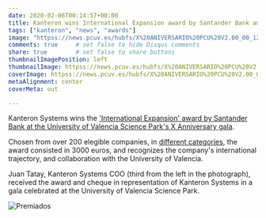 ```yaml
---
date: 2020-02-06T00:14:57+00:00
title: Kanteron wins International Expansion award by Santander Bank and University of Valencia Science Park
tags: ["kanteron", "news", "awards"]
image: "httpss://news.pcuv.es/hubfs/X%20ANIVERSARIO%20PCU%20V2.00_00_12_00.Imagen%20fija001.jpg"
comments: true     # set false to hide Disqus comments  
share: true        # set false to share buttons
thumbnailImagePosition: left
thumbnailImage: httpss://news.pcuv.es/hubfs/X%20ANIVERSARIO%20PCU%20V2.00_00_12_00.Imagen%20fija001.jpg
coverImage: httpss://news.pcuv.es/hubfs/X%20ANIVERSARIO%20PCU%20V2.00_00_12_00.Imagen%20fija001.jpg
metaAlignment: center
coverMeta: out

---
```


Kanteron Systems wins the ['International Expansion' award by Santander Bank at the University of Valencia Science Park's X Anniversary gala](httpss://news.pcuv.es/home-pcuv-empresas-pcuv-la-fundaci%C3%B3-parc-cient%C3%ADfic-universitat-de-val%C3%A8ncia-y-banco-santander-premian-a-10-empresas-innovadoras-con-una-firme-apuesta-por-la-id).

<!--more-->

Chosen from over 200 elegible companies, in [different categories](httpss://news.pcuv.es/empresas-pcuv-fpcuv-y-banco-santander-convocan-los-premios-x-aniversario-para-reconocer-la-trayectoria-de-empresas-instaladas-parc-cientific-universitat-valencia), the award consisted in 3000 euros, and recognizes the company's international trajectory, and collaboration with the University of Valencia.

Juan Tatay, Kanteron Systems COO (third from the left in the photograph), received the award and cheque in representation of Kanteron Systems in a gala celebrated at the University of Valencia Science Park.

![Premiados](httpss://news.pcuv.es/hubfs/PREMIADOS%20X%20ANIVERSARIO_WEB.jpg)
